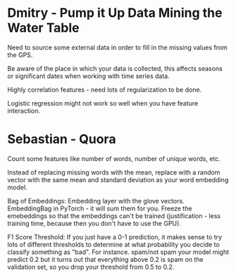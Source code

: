 # Dmitry - Pump it Up Data Mining the Water Table

Need to source some external data in order to fill in the missing values from
the GPS.

Be aware of the place in which your data is collected, this affects
seasons or significant dates when working with time series data.

Highly correlation features - need lots of regularization to be done.

Logistic regression might not work so well when you have feature interaction.

# Sebastian - Quora

Count some features like number of words, number of unique words, etc.

Instead of replacing missing words with the mean, replace with a random vector with the
same mean and standard deviation as your word embedding model.

Bag of Embeddings: Embedding layer with the glove vectors. EmbeddingBag in PyTorch - it will sum
them for you. Freeze the emebeddings so that the embeddings can't be trained (justification - less
training time, because then you don't have to use the GPU).

F1 Score Threshold: If you just have a 0-1 prediction, it makes sense to try lots of different
thresholds to determine at what probability you decide to classify something as "bad". For instance.
spam/not spam your model might predict 0.2 but it turns out that everything above 0.2 is spam
on the validation set, so you drop your threshold from 0.5 to 0.2.

